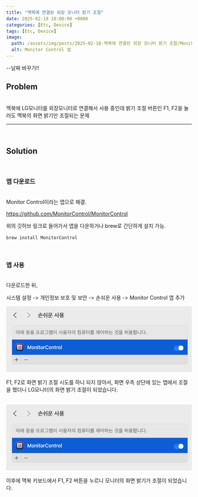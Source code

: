 ```yaml
---
title: "맥북에 연결된 외장 모니터 밝기 조절"
date: 2025-02-18 18:00:00 +0800
categories: [Etc, Device]
tags: [Etc, Device]
image:
  path: /assets/img/posts/2025-02-18-맥북에 연결된 외장 모니터 밝기 조절/Monitor Control App.png
  alt: Monitor Control 앱
---
```

--날짜 바꾸기!!

## Problem

<br>
맥북에 LG모니터를 외장모니터로 연결해서 사용 중인데 밝기 조절 버튼인 F1, F2을 눌러도 맥북의 화면 밝기만 조절되는 문제
<hr>
<br>


## Solution

<br>

### 앱 다운로드

<br>
Monitor Control이라는 앱으로 해결.

<https://github.com/MonitorControl/MonitorControl>

위의 깃허브 링크로 들어가서 앱을 다운하거나 brew로 간단하게 설치 가능.
    
    brew install MonitorControl

<br>

### 앱 사용

<br>
다운로드한 뒤,

시스템 설정 -> 개인정보 보호 및 보안 -> 손쉬운 사용 -> Monitor Control 앱 추가
<br>

<img src="/assets/img/posts/2025-02-18-맥북에 연결된 외장 모니터 밝기 조절/손쉬운 사용.png" alt="손쉬운 사용">

F1, F2로 화면 밝기 조절 시도를 하니 되지 않아서, 화면 우측 상단에 있는 앱에서 조절을 했더니 LG모니터의 화면 밝기 조절이 되었습니다.
<br>
<br>

<img src="/assets/img/posts/2025-02-18-맥북에 연결된 외장 모니터 밝기 조절/손쉬운 사용.png" alt="손쉬운 사용">

이후에 맥북 키보드에서 F1, F2 버튼을 누르니 모니터의 화면 밝기가 조절이 되었습니다.
